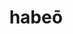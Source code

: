 ---
title: habeō
meaning: to have, hold
ch: ten
pos: verb
secondppstem: hab
infend: ēre
conjugation: second
---